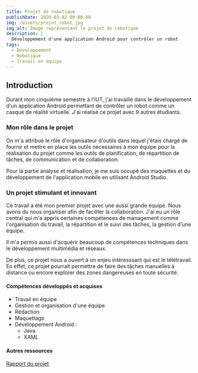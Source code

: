 ```yaml
---
title: Projet de robotique
publishDate: 2020-03-02 00:00:00
img: /assets/projet_robot.jpg
img_alt: Image représentant le projet de robotique
description: |
  Développement d'une application Android pour contrôler un robot
tags:
  - Developpement
  - Robotique
  - Travail en équipe
---
```


## Introduction

Durant mon cinquième semestre à l'IUT, j'ai travaillé dans le développement d'un application Android permettant de contrôler un robot comme un casque de réalité virtuelle. J'ai réalisé ce projet avec 9 autres étudiants.

### Mon rôle dans le projet

On m'a attribué le rôle d'organisateur d'outils dans lequel j'étais chargé de fournir et mettre en place les outils nécessaires à mon équipe pour la réalisation du projet comme les outils de planification, de répartition de tâches, de communication et de collaboration.

Pour la partie analyse et réalisation, je me suis occupé des maquettes et du développement de l'application mobile en utilisant Android Studio.

### Un projet stimulant et innovant

Ce travail a été mon premier projet avec une aussi grande équipe. Nous avons du nous organiser afin de faciliter la collaboration. J'ai eu un rôle central qui m'a appris certaines compétences de management comme l'organisation du travail, la répartition et le suivi des tâches, la gestion d'une équipe.

Il m'a permis aussi d'acquérir beaucoup de compétences techniques dans le développement multimédia et réseaux.

De plus, ce projet nous a ouvert à un enjeu intéresssant qui est le télétravail. En effet, ce projet pourrait permettre de faire des tâches manuelles à distance ou encore explorer des zones dangereuses en toute sécurité.

#### Compétences développés et acquises

- Travail en équipe
- Gestion et organisation d'une équipe
- Rédaction
- Maquettage
- Développement Android :
  - Java
  - XAML

#### Autres ressources
[Rapport du projet](/assets/Rapport_G2_SAE501.pdf)